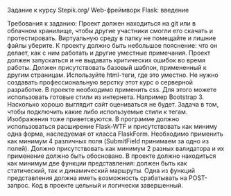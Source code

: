 Задание к курсу Stepik.org/ Web-фреймворк Flask: введение

Требования к заданию:
Проект должен находиться на git или в облачном хранилище, чтобы другие участники смогли его скачать и протестировать. Виртуальную среду в папку не помещайте и лишние файлы уберите.
К проекту должно быть небольшое пояснение: что он делает, как с ним работать и другие уместные примечания.
Проект должен запускаться и не выдавать критических ошибок во время работы.
Должен присутствовать базовый шаблон, примененный к другим страницам.
Используйте html-теги, где это уместно. Не нужно создавать профессиональную верстку  этот курс о серверной разработке.
В проекте необходимо применить css. Для этого можете использовать готовые стили из интернета. Например Bootstrap 3. Насколько хорошо выглядит сайт оцениваться не будет. Задача в том, чтобы подключить какие либо используемые стили к тегам. Изображения тоже приветсвуются.
В программе должно использоваться расширение Flask-WTF и присутствовать как миниму одна форма, наследуемая от класса FlaskForm.
Необходимо применить как минимум 4 различных поля (SubmitField принимаем за одно из полей).
Должно присутствовать как минимум 2 разных валидатора и их применение должно быть обосновано.
В проекте должно находиться как минимум две функции представления: должен быть как статический, так и динамический маршруты.
Одна из функций представления должна иметь возможность срабатывать на POST-запрос.
Код в проекте цельный и логически завершенный.
